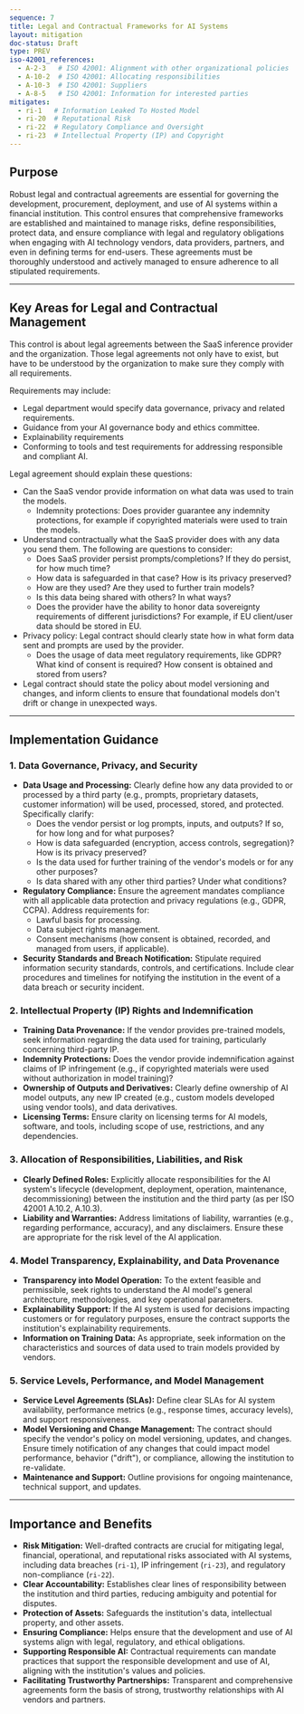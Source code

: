 ```yaml
---
sequence: 7
title: Legal and Contractual Frameworks for AI Systems
layout: mitigation
doc-status: Draft
type: PREV
iso-42001_references:
  - A-2-3   # ISO 42001: Alignment with other organizational policies
  - A-10-2  # ISO 42001: Allocating responsibilities
  - A-10-3  # ISO 42001: Suppliers
  - A-8-5   # ISO 42001: Information for interested parties
mitigates:
  - ri-1   # Information Leaked To Hosted Model
  - ri-20  # Reputational Risk
  - ri-22  # Regulatory Compliance and Oversight
  - ri-23  # Intellectual Property (IP) and Copyright
---
```


## Purpose

Robust legal and contractual agreements are essential for governing the development, procurement, deployment, and use of AI systems within a financial institution. This control ensures that comprehensive frameworks are established and maintained to manage risks, define responsibilities, protect data, and ensure compliance with legal and regulatory obligations when engaging with AI technology vendors, data providers, partners, and even in defining terms for end-users. These agreements must be thoroughly understood and actively managed to ensure adherence to all stipulated requirements.

---
## Key Areas for Legal and Contractual Management

This control is about legal agreements between the SaaS inference provider and the organization. Those legal agreements not only have to exist, but have to be understood by the organization to make sure they comply with all requirements.

Requirements may include:
- Legal department would specify data governance, privacy and related requirements.
- Guidance from your AI governance body and ethics committee.
- Explainability requirements
- Conforming to tools and test requirements for addressing responsible and compliant AI.

Legal agreement should explain these questions:
- Can the SaaS vendor provide information on what data was used to train the models.
  - Indemnity protections: Does provider guarantee any indemnity protections, for example if copyrighted materials were used to train the models.
- Understand contractually what the SaaS provider does with any data you send them. The following are questions to consider:
  - Does SaaS provider persist prompts/completions? If they do persist, for how much time?
  - How data is safeguarded in that case? How is its privacy preserved?
  - How are they used? Are they used to further train models?
  - Is this data being shared with others? In what ways?
  - Does the provider have the ability to honor data sovereignty requirements of different jurisdictions? For example, if EU client/user data should be stored in EU.
- Privacy policy: Legal contract should clearly state how in what form data sent and prompts are used by the provider.
  - Does the usage of data meet regulatory requirements, like GDPR? What kind of consent is required? How consent is obtained and stored from users?
- Legal contract should state the policy about model versioning and changes, and inform clients to ensure that foundational models don't drift or change in unexpected ways.

---
## Implementation Guidance

### 1. Data Governance, Privacy, and Security
* **Data Usage and Processing:** Clearly define how any data provided to or processed by a third party (e.g., prompts, proprietary datasets, customer information) will be used, processed, stored, and protected. Specifically clarify:
    * Does the vendor persist or log prompts, inputs, and outputs? If so, for how long and for what purposes?
    * How is data safeguarded (encryption, access controls, segregation)? How is its privacy preserved?
    * Is the data used for further training of the vendor's models or for any other purposes?
    * Is data shared with any other third parties? Under what conditions?
* **Regulatory Compliance:** Ensure the agreement mandates compliance with all applicable data protection and privacy regulations (e.g., GDPR, CCPA). Address requirements for:
    * Lawful basis for processing.
    * Data subject rights management.
    * Consent mechanisms (how consent is obtained, recorded, and managed from users, if applicable).
* **Security Standards and Breach Notification:** Stipulate required information security standards, controls, and certifications. Include clear procedures and timelines for notifying the institution in the event of a data breach or security incident.

### 2. Intellectual Property (IP) Rights and Indemnification
* **Training Data Provenance:** If the vendor provides pre-trained models, seek information regarding the data used for training, particularly concerning third-party IP.
* **Indemnity Protections:** Does the vendor provide indemnification against claims of IP infringement (e.g., if copyrighted materials were used without authorization in model training)?
* **Ownership of Outputs and Derivatives:** Clearly define ownership of AI model outputs, any new IP created (e.g., custom models developed using vendor tools), and data derivatives.
* **Licensing Terms:** Ensure clarity on licensing terms for AI models, software, and tools, including scope of use, restrictions, and any dependencies.

### 3. Allocation of Responsibilities, Liabilities, and Risk
* **Clearly Defined Roles:** Explicitly allocate responsibilities for the AI system's lifecycle (development, deployment, operation, maintenance, decommissioning) between the institution and the third party (as per ISO 42001 A.10.2, A.10.3).
* **Liability and Warranties:** Address limitations of liability, warranties (e.g., regarding performance, accuracy), and any disclaimers. Ensure these are appropriate for the risk level of the AI application.

### 4. Model Transparency, Explainability, and Data Provenance
* **Transparency into Model Operation:** To the extent feasible and permissible, seek rights to understand the AI model's general architecture, methodologies, and key operational parameters.
* **Explainability Support:** If the AI system is used for decisions impacting customers or for regulatory purposes, ensure the contract supports the institution's explainability requirements.
* **Information on Training Data:** As appropriate, seek information on the characteristics and sources of data used to train models provided by vendors.

### 5. Service Levels, Performance, and Model Management
* **Service Level Agreements (SLAs):** Define clear SLAs for AI system availability, performance metrics (e.g., response times, accuracy levels), and support responsiveness.
* **Model Versioning and Change Management:** The contract should specify the vendor's policy on model versioning, updates, and changes. Ensure timely notification of any changes that could impact model performance, behavior ("drift"), or compliance, allowing the institution to re-validate.
* **Maintenance and Support:** Outline provisions for ongoing maintenance, technical support, and updates.

---
## Importance and Benefits

* **Risk Mitigation:** Well-drafted contracts are crucial for mitigating legal, financial, operational, and reputational risks associated with AI systems, including data breaches (`ri-1`), IP infringement (`ri-23`), and regulatory non-compliance (`ri-22`).
* **Clear Accountability:** Establishes clear lines of responsibility between the institution and third parties, reducing ambiguity and potential for disputes.
* **Protection of Assets:** Safeguards the institution's data, intellectual property, and other assets.
* **Ensuring Compliance:** Helps ensure that the development and use of AI systems align with legal, regulatory, and ethical obligations.
* **Supporting Responsible AI:** Contractual requirements can mandate practices that support the responsible development and use of AI, aligning with the institution's values and policies.
* **Facilitating Trustworthy Partnerships:** Transparent and comprehensive agreements form the basis of strong, trustworthy relationships with AI vendors and partners.
